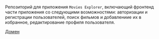 Репозиторий для приложения `Movies Explorer`, включающий фронтенд части приложения со следующими возможностями: авторизации и регистрации пользователей, поиск фильмов и добавлениие их в избранное, редактирование профиля пользователя. 

[Домен](https://felaw.movies.nomoredomains.xyz/)

